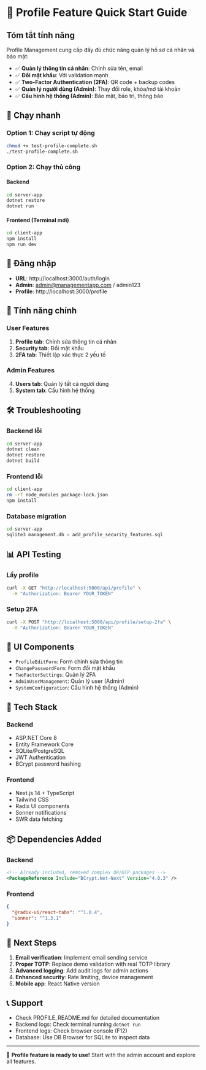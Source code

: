 # 🚀 Profile Feature Quick Start Guide

## Tóm tắt tính năng

Profile Management cung cấp đầy đủ chức năng quản lý hồ sơ cá nhân và bảo mật:

- ✅ **Quản lý thông tin cá nhân**: Chỉnh sửa tên, email
- ✅ **Đổi mật khẩu**: Với validation mạnh  
- ✅ **Two-Factor Authentication (2FA)**: QR code + backup codes
- ✅ **Quản lý người dùng (Admin)**: Thay đổi role, khóa/mở tài khoản
- ✅ **Cấu hình hệ thống (Admin)**: Bảo mật, bảo trì, thông báo

## 🎯 Chạy nhanh

### Option 1: Chạy script tự động
```bash
chmod +x test-profile-complete.sh
./test-profile-complete.sh
```

### Option 2: Chạy thủ công

#### Backend
```bash
cd server-app
dotnet restore
dotnet run
```

#### Frontend (Terminal mới)
```bash
cd client-app
npm install
npm run dev
```

## 🔐 Đăng nhập

- **URL**: http://localhost:3000/auth/login
- **Admin**: admin@managementapp.com / admin123
- **Profile**: http://localhost:3000/profile

## 📱 Tính năng chính

### User Features
1. **Profile tab**: Chỉnh sửa thông tin cá nhân
2. **Security tab**: Đổi mật khẩu
3. **2FA tab**: Thiết lập xác thực 2 yếu tố

### Admin Features  
4. **Users tab**: Quản lý tất cả người dùng
5. **System tab**: Cấu hình hệ thống

## 🛠️ Troubleshooting

### Backend lỗi
```bash
cd server-app
dotnet clean
dotnet restore
dotnet build
```

### Frontend lỗi
```bash
cd client-app
rm -rf node_modules package-lock.json
npm install
```

### Database migration
```bash
cd server-app
sqlite3 management.db < add_profile_security_features.sql
```

## 📊 API Testing

### Lấy profile
```bash
curl -X GET "http://localhost:5000/api/profile" \
  -H "Authorization: Bearer YOUR_TOKEN"
```

### Setup 2FA
```bash
curl -X POST "http://localhost:5000/api/profile/setup-2fa" \
  -H "Authorization: Bearer YOUR_TOKEN"
```

## 🎨 UI Components

- `ProfileEditForm`: Form chỉnh sửa thông tin
- `ChangePasswordForm`: Form đổi mật khẩu  
- `TwoFactorSettings`: Quản lý 2FA
- `AdminUserManagement`: Quản lý user (Admin)
- `SystemConfiguration`: Cấu hình hệ thống (Admin)

## 🔧 Tech Stack

### Backend
- ASP.NET Core 8
- Entity Framework Core
- SQLite/PostgreSQL
- JWT Authentication
- BCrypt password hashing

### Frontend  
- Next.js 14 + TypeScript
- Tailwind CSS
- Radix UI components
- Sonner notifications
- SWR data fetching

## 📦 Dependencies Added

### Backend
```xml
<!-- Already included, removed complex QR/OTP packages -->
<PackageReference Include="BCrypt.Net-Next" Version="4.0.3" />
```

### Frontend
```json
{
  "@radix-ui/react-tabs": "^1.0.4",
  "sonner": "^1.3.1"
}
```

## 🎯 Next Steps

1. **Email verification**: Implement email sending service
2. **Proper TOTP**: Replace demo validation with real TOTP library
3. **Advanced logging**: Add audit logs for admin actions
4. **Enhanced security**: Rate limiting, device management
5. **Mobile app**: React Native version

## 📞 Support

- Check PROFILE_README.md for detailed documentation
- Backend logs: Check terminal running `dotnet run`
- Frontend logs: Check browser console (F12)
- Database: Use DB Browser for SQLite to inspect data

---

🎉 **Profile feature is ready to use!** Start with the admin account and explore all features.
